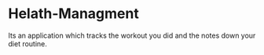# Helath-Managment
Its an application which tracks the workout you did and the notes down your diet routine.
